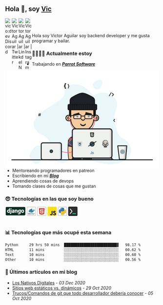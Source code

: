 ## Hola 👋, soy [Vic](https://vico.dev)

<a href="https://discord.gg/5dSmEzpY">
  <img align="left" alt="vico:dev Discord" width="22px" src="https://cdn.jsdelivr.net/npm/simple-icons@v3/icons/discord.svg" />
</a>

<a href="https://twitter.com/victor_aguilarc">
  <img align="left" alt="Victor Aguilar | Twitter" width="22px" src="https://cdn.jsdelivr.net/npm/simple-icons@v3/icons/twitter.svg" />
</a>

<a href="https://www.linkedin.com/in/victoraguilarc/">
  <img align="left" alt="Victor Aguilar | LinkdeIN" width="22px" src="https://cdn.jsdelivr.net/npm/simple-icons@v3/icons/linkedin.svg" />
</a>

<a href="https://www.instagram.com/victor.aguilarc/">
  <img align="left" alt="Victor Aguilar | Instagram" width="22px" src="https://cdn.jsdelivr.net/npm/simple-icons@v3/icons/instagram.svg" />
</a>

<br /><br />

Hola soy Victor Aguilar soy backend developer y me gusta programar y bailar.

<img align="right" alt="GIF" src="./images/vic.gif" width="500" height="320" />

### 👨‍💻🏊‍♂ Actualmente estoy

- Trabajando en ***[Parrot Software](https://parrotsoftware.io)***
- Mentoreando programadores en patreon
- Escribiendo en mi ***[Blog](https://vico.dev)***
- Aprendiendo cosas de devops
- Tomando clases de cosas que me gustan

### 😎 Tecnologías en las que soy bueno

<code><img alt="Django" height="30px" src="./images/django-icon.png"/></code>
<code><img alt="Docker" height="30px" src="./images/docker-icon.png" /></code>
<code><img alt="HTML5" height="30px" src="./images/html-icon.png" /></code>
<code><img alt="JavaScript" height="30px" src="./images/js-icon.png"  /></code>
<code><img alt="Python" height="30px" src="./images/python-icon.png" /></code>
<code><img alt="Backend Things" height="30px" src="./images/back-icon.png" /></code>
<br/><br/>

### 📊 Tecnologías que más ocupé esta semana

<!--START_SECTION:waka-->
```text
Python     29 hrs 50 mins  ████████████████████████▓   98.17 % 
HTML       11 mins         ░░░░░░░░░░░░░░░░░░░░░░░░░   00.62 % 
Text       10 mins         ░░░░░░░░░░░░░░░░░░░░░░░░░   00.60 % 
Other      10 mins         ░░░░░░░░░░░░░░░░░░░░░░░░░   00.56 % 
```
<!--END_SECTION:waka-->

### 📣 Últimos artículos en mi blog

<!--START_SECTION:blog-->
  - [Los Nativos Digitales](https://vico.dev/los-nativos-digitales/) - *03 Dec 2020* 
  - [Sitios web estáticos vs. dinámicos](https://vico.dev/sitios-estaticos-vs-dinamicos/) - *29 Oct 2020* 
  - [Trucos/Comandos de git que todo desarrollador debería conocer](https://vico.dev/trucos-de-git-que-todo-desarrollador-deberia-saber/) - *05 Oct 2020* 
<!--END_SECTION:blog-->